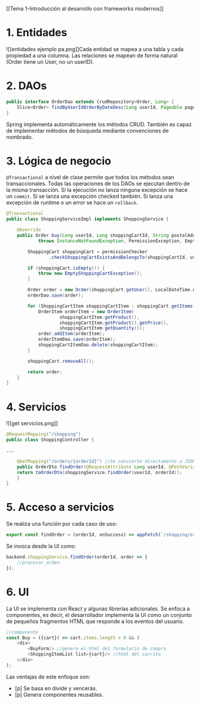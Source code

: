[[Tema 1-Introducción al desarrollo con frameworks modernos]]

# 1. Entidades
![[entidades ejemplo pa.png]]Cada entidad se mapea a una tabla y cada propiedad a una columna. Las relaciones se mapean de forma natural (Order tiene un User, no un userID).

# 2. DAOs
```java
public interface OrderDao extends CrudRepository<Order, Long> {
	Slice<Order> findByUserIdOrderByDateDesc(Long userId, Pageable pageable);
}
```

Spring implementa automáticamente los métodos CRUD. También es capaz de implementar métodos de búsqueda mediante convenciones de nombrado.

# 3. Lógica de negocio
`@Transactional` a nivel de clase permite que todos los métodos sean transaccionales. Todas las operaciones de los DAOs se ejecutan dentro de la misma transacción. Si la ejecución no lanza ninguna excepción se hace un `commit`. Si se lanza una excepción checked también. Si lanza una excepción de runtime o un error se hace un `rollback`.

```java
@Transactional
public class ShoppingServiceImpl implements ShoppingService {

    @Override
    public Order buy(Long userId, Long shoppingCartId, String postalAddress, String postalCode)
            throws InstanceNotFoundException, PermissionException, EmptyShoppingCartException {

        ShoppingCart shoppingCart = permissionChecker
                .checkShoppingCartExistsAndBelongsTo(shoppingCartId, userId);

        if (shoppingCart.isEmpty()) {
            throw new EmptyShoppingCartException();
        }

        Order order = new Order(shoppingCart.getUser(), LocalDateTime.now(), postalAddress, postalCode);
        orderDao.save(order);

        for (ShoppingCartItem shoppingCartItem : shoppingCart.getItems()) {
            OrderItem orderItem = new OrderItem(
                    shoppingCartItem.getProduct(),
                    shoppingCartItem.getProduct().getPrice(),
                    shoppingCartItem.getQuantity());
            order.addItem(orderItem);
            orderItemDao.save(orderItem);
            shoppingCartItemDao.delete(shoppingCartItem);
        }

        shoppingCart.removeAll();

        return order;
    }
}
```

# 4. Servicios
![[get servicios.png]]
```java
@RequestMapping("/shopping")
public class ShoppingController { 

...

	@GetMapping("/orders/{orderId}") //Se convierte directamente a JSON
	public OrderDto findOrder(@RequestAttribute Long userId, @PathVariable Long orderId) throws InstanceNotFoundException, PermissionException {
	return toOrderDto(shoppingService.findOrder(userId, orderId));
	} 
}
```

# 5. Acceso a servicios
Se realiza una función por cada caso de uso:
```javascript
export const findOrder = (orderId, onSuccess) => appFetch(`/shopping/orders/${orderId}`, config('GET', null), onSuccess);
```

Se invoca desde la UI como:
```javascript
backend.shoppingService.findOrder(orderId, order => {
	//procesar_orden
});
```

# 6. UI
La UI se implementa con React y algunas librerías adicionales. Se enfoca a componentes, es decir, el desarrollador implementa la UI como un conjunto de pequeños fragmentos HTML que responde a los eventos del usuario.


```javascript
//componente
const Buy = ({cart}) => cart.items.length > 0 && (
	<div>
		<BuyForm/> //genera el html del formulario de compra
		<ShoppingItemList list={cart}/> //html del carrito
	</div>
);
```

Las ventajas de este enfoque son:
+ [p] Se basa en divide y vencerás.
+ [p] Genera componentes reusables.




